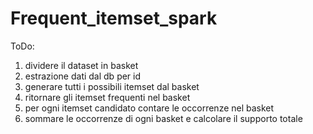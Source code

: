 # Frequent_itemset_spark

ToDo:
1. dividere il dataset in basket
2. estrazione dati dal db per id
3. generare tutti i possibili itemset dal basket 
4. ritornare gli itemset frequenti nel basket
5. per ogni itemset candidato contare le occorrenze nel basket
6. sommare le occorrenze di ogni basket e calcolare il supporto totale

